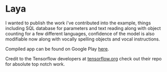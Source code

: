 # Laya


I wanted to publish the work i've contributed into the example, things including SQL database for parameters and text reading along with object counting for a few different languages, confidence of the model is also modifiable now along with vocally spelling objects and vocal instructions.

Compiled app can be found on Google Play [here](https://play.google.com/store/apps/details?id=dab.scuffedbots).

Credit to the Tensorflow developers at [tensorflow.org](tensorflow.org) check out their repo for absolute top notch work.
